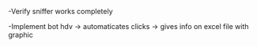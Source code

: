 -Verify sniffer works completely

-Implement bot hdv -> automaticates clicks -> gives info on excel file with graphic